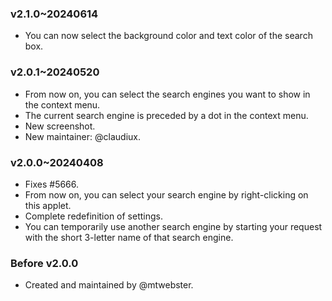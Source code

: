 ### v2.1.0~20240614
  * You can now select the background color and text color of the search box.

### v2.0.1~20240520
  * From now on, you can select the search engines you want to show in the context menu.
  * The current search engine is preceded by a dot in the context menu.
  * New screenshot.
  * New maintainer: @claudiux.

### v2.0.0~20240408
  * Fixes #5666.
  * From now on, you can select your search engine by right-clicking on this applet.
  * Complete redefinition of settings.
  * You can temporarily use another search engine by starting your request with the short 3-letter name of that search engine.

### Before v2.0.0
  * Created and maintained by @mtwebster.
